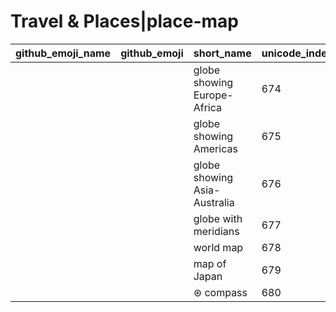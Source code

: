 # Travel & Places|place-map

|github_emoji_name|github_emoji|short_name|unicode_index|
|---|---|---|---|
|||globe showing Europe-Africa|674|
|||globe showing Americas|675|
|||globe showing Asia-Australia|676|
|||globe with meridians|677|
|||world map|678|
|||map of Japan|679|
|||⊛ compass|680|

